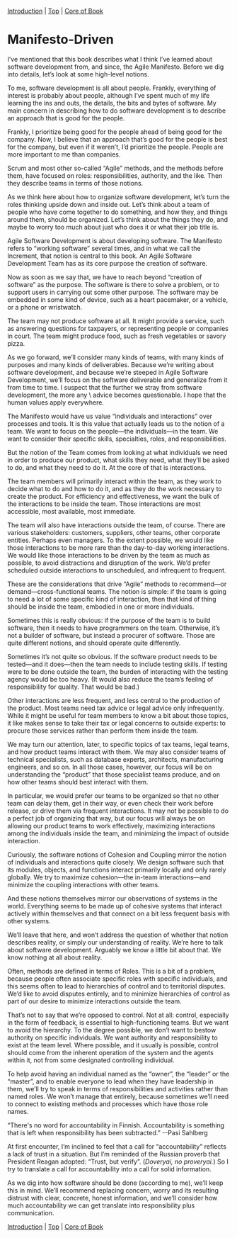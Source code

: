 [Introduction](00.html) | [Top](index.html) | [Core of Book](02.html)

# Manifesto-Driven #

I’ve mentioned that this book describes what I think I’ve learned about software development from, and since, the Agile Manifesto. Before we dig into details, let’s look at some high-level notions.  

To me, software development is all about people. Frankly, everything of interest is probably about people, although I’ve spent much of my life learning the ins and outs, the details, the bits and bytes of software.  My main concern in describing how to do software development is to describe an approach that is good for the people.

Frankly, I prioritize being good for the people ahead of being good for the company. Now, I believe that an approach that’s good for the people is best for the company, but even if it weren’t, I’d prioritize the people. People are more important to me than companies.  

Scrum and most other so-called “Agile” methods, and the methods before them, have focused on roles: responsibilities, authority, and the like. Then they describe teams in terms of those notions.

As we think here about how to organize software development, let’s turn the roles thinking upside down and inside out. Let’s think about a team of people who have come together to do something, and how they, and things around them, should be organized. Let’s think about the things they do, and maybe to worry too much about just who does it or what their job title is.  

Agile Software Development is about developing software. The Manifesto refers to “working software” several times, and in what we call the Increment, that notion is central to this book. An Agile Software Development Team has as its core purpose the creation of software.

Now as soon as we say that, we have to reach beyond “creation of software” as the purpose. The software is there to solve a problem, or to support users in carrying out some other purpose. The software may be embedded in some kind of device, such as a heart pacemaker, or a vehicle, or a phone or wristwatch.

The team may not produce software at all. It might provide a service, such as answering questions for taxpayers, or representing people or companies in court. The team might produce food, such as fresh vegetables or savory pizza. 

As we go forward, we’ll consider many kinds of teams, with many kinds of purposes and many kinds of deliverables. Because we’re writing about software development, and because we’re steeped in Agile Software Development, we’ll focus on the software deliverable and generalize from it from time to time. I suspect that the further we stray from software development, the more any \ advice becomes questionable. I hope that the human values apply everywhere.  

The Manifesto would have us value “individuals and interactions” over processes and tools. It is this value that actually leads us to the notion of a team. We want to focus on the people—the individuals—in the team. We want to consider their specific skills, specialties, roles, and responsibilities. 

But the notion of the Team comes from looking at what individuals we need in order to produce our product, what skills they need, what they’ll be asked to do, and what they need to do it. At the core of that is interactions.

The team members will primarily interact within the team, as they work to decide what to do and how to do it, and as they do the work necessary to create the product. For efficiency and effectiveness, we want the bulk of the interactions to be inside the team. Those interactions are most accessible, most available, most immediate.

The team will also have interactions outside the team, of course. There are various stakeholders: customers, suppliers, other teams, other corporate entities. Perhaps even managers. To the extent possible, we would like those interactions to be more rare than the day-to-day working interactions. We would like those interactions to be driven by the team as much as possible, to avoid distractions and disruption of the work. We’d prefer scheduled outside interactions to unscheduled, and infrequent to frequent.

These are the considerations that drive “Agile” methods to recommend—or demand—cross-functional teams. The notion is simple: if the team is going to need a lot of some specific kind of interaction, then that kind of thing should be inside the team, embodied in one or more individuals. 

Sometimes this is really obvious: if the purpose of the team is to build software, then it needs to have programmers on the team. Otherwise, it’s not a builder of software, but instead a procurer of software. Those are quite different notions, and should operate quite differently.

Sometimes it’s not quite so obvious. If the software product needs to be tested—and it does—then the team needs to include testing skills. If testing were to be done outside the team, the burden of interacting with the testing agency would be too heavy. (It would also reduce the team’s feeling of responsibility for quality. That would be bad.)

Other interactions are less frequent, and less central to the production of the product. Most teams need tax advice or legal advice only infrequently. While it might be useful for team members to know a bit about those topics, it like makes sense to take their tax or legal concerns to outside experts: to procure those services rather than perform them inside the team.

We may turn our attention, later, to specific topics of tax teams, legal teams, and how product teams interact with them. We may also consider teams of technical specialists, such as database experts, architects, manufacturing engineers, and so on. In all those cases, however, our focus will be on understanding the “product” that those specialist teams produce, and on how other teams should best interact with them.

In particular, we would prefer our teams to be organized so that no other team can delay them, get in their way, or even check their work before release, or drive them via frequent interactions. It may not be possible to do a perfect job of organizing that way, but our focus will always be on allowing our product teams to work effectively, maximizing interactions among the individuals inside the team, and minimizing the impact of outside interaction.  

Curiously, the software notions of Cohesion and Coupling mirror the notion of individuals and interactions quite closely. We design software such that its modules, objects, and functions interact primarily locally and only rarely globally. We try to maximize cohesion—the in-team interactions—and minimize the coupling interactions with other teams.

And these notions themselves mirror our observations of systems in the world. Everything seems to be made up of cohesive systems that interact actively within themselves and that connect on a bit less frequent basis with other systems.

We’ll leave that here, and won’t address the question of whether that notion describes reality, or simply our understanding of reality. We’re here to talk about software development. Arguably we know a little bit about that. We know nothing at all about reality.  

Often, methods are defined in terms of Roles. This is a bit of a problem, because people often associate specific roles with specific individuals, and this seems often to lead to hierarchies of control and to territorial disputes. We’d like to avoid disputes entirely, and to minimize hierarchies of control as part of our desire to minimize interactions outside the team. 

That’s not to say that we’re opposed to control. Not at all: control, especially in the form of feedback, is essential to high-functioning teams. But we want to avoid the hierarchy. To the degree possible, we don’t want to bestow authority on specific individuals. We want authority and responsibility to exist at the team level. Where possible, and it usually is possible, control should come from the inherent operation of the system and the agents within it, not from some designated controlling individual.

To help avoid having an individual named as the “owner”, the “leader” or the “master”, and to enable everyone to lead when they have leadership in them, we’ll try to speak in terms of responsibilities and activities rather than named roles. We won’t manage that entirely, because sometimes we’ll need to connect to existing methods and processes which have those role names.  

“There's no word for accountability in Finnish. Accountability is something that is left when responsibility has been subtracted.” --Pasi Sahlberg

At first encounter, I’m inclined to feel that a call for “accountability” reflects a lack of trust in a situation. But I’m reminded of the Russian proverb that President Reagan adopted: “Trust, but verify”. (*Doveryai, no proveryai.*) So I try to translate a call for accountability into a call for solid information. 

As we dig into how software should be done (according to me), we’ll keep this in mind. We’ll recommend replacing concern, worry and its resulting distrust with clear, concrete, honest information, and we’ll consider how much accountability we can get translate into responsibility plus communication.  

  

  

  

  

  

  

  





[Introduction](00.html) | [Top](index.html) | [Core of Book](02.html)


<!--ignore-->


